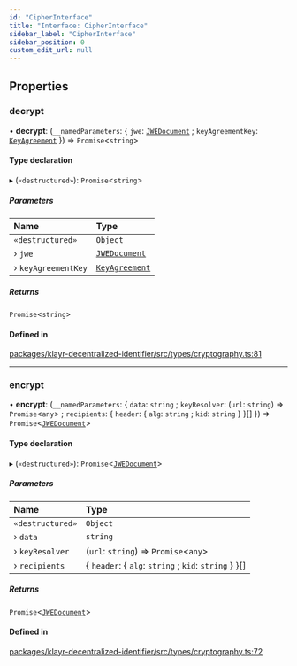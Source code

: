 ```yaml
---
id: "CipherInterface"
title: "Interface: CipherInterface"
sidebar_label: "CipherInterface"
sidebar_position: 0
custom_edit_url: null
---
```


## Properties

### decrypt

• **decrypt**: (`__namedParameters`: { `jwe`: [`JWEDocument`](JWEDocument.md) ; `keyAgreementKey`: [`KeyAgreement`](../modules.md#keyagreement)  }) => `Promise`<`string`\>

#### Type declaration

▸ (`«destructured»`): `Promise`<`string`\>

##### Parameters

| Name | Type |
| :------ | :------ |
| `«destructured»` | `Object` |
| › `jwe` | [`JWEDocument`](JWEDocument.md) |
| › `keyAgreementKey` | [`KeyAgreement`](../modules.md#keyagreement) |

##### Returns

`Promise`<`string`\>

#### Defined in

[packages/klayr-decentralized-identifier/src/types/cryptography.ts:81](https://github.com/aldhosutra/klayr-did/blob/515766d/packages/klayr-decentralized-identifier/src/types/cryptography.ts#L81)

___

### encrypt

• **encrypt**: (`__namedParameters`: { `data`: `string` ; `keyResolver`: (`url`: `string`) => `Promise`<`any`\> ; `recipients`: { `header`: { `alg`: `string` ; `kid`: `string`  }  }[]  }) => `Promise`<[`JWEDocument`](JWEDocument.md)\>

#### Type declaration

▸ (`«destructured»`): `Promise`<[`JWEDocument`](JWEDocument.md)\>

##### Parameters

| Name | Type |
| :------ | :------ |
| `«destructured»` | `Object` |
| › `data` | `string` |
| › `keyResolver` | (`url`: `string`) => `Promise`<`any`\> |
| › `recipients` | { `header`: { `alg`: `string` ; `kid`: `string`  }  }[] |

##### Returns

`Promise`<[`JWEDocument`](JWEDocument.md)\>

#### Defined in

[packages/klayr-decentralized-identifier/src/types/cryptography.ts:72](https://github.com/aldhosutra/klayr-did/blob/515766d/packages/klayr-decentralized-identifier/src/types/cryptography.ts#L72)
